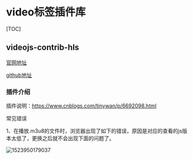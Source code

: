 #  video标签插件库

[TOC]

## videojs-contrib-hls

[官网地址](http://www.bootcdn.cn/videojs-contrib-hls)

[github地址](https://github.com/videojs/videojs-contrib-hls)

### 插件介绍

插件说明：https://www.cnblogs.com/tinywan/p/6692098.html



常见错误

1、在播放.m3u8的文件时，浏览器出现了如下的错误，原因是对应的查看的js版本太低了，更换之后就不会出现下面的问题了。

![1523950179037](E:\learn\gitbook\rtsp-hls-online-live\error1.png)



